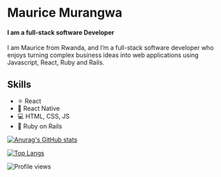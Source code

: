 # Maurice Murangwa
#### I am a full-stack software Developer

I am Maurice from Rwanda, and I’m a full-stack software developer who enjoys turning complex business ideas into web applications using Javascript, React, Ruby and Rails.

## Skills

- ⚛️ React
- 📱 React Native
- 💻 HTML, CSS, JS
- 💎 Ruby on Rails


[![Anurag's GitHub stats](https://github-readme-stats.vercel.app/api?username=Morrism1&count_private=true&show_icons=true&theme=chartreuse-dark)](https://github.com/anuraghazra/github-readme-stats)

[![Top Langs](https://github-readme-stats.vercel.app/api/top-langs/?username=morrism1&theme=chartreuse-dark)](https://github.com/anuraghazra/github-readme-stats)

![Profile views](https://gpvc.arturio.dev/morrism1)  
